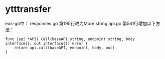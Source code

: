 # ytttransfer
eos-go中：
responses.go 第195行改为More string
api.go 第561行增加以下方法：
```
func (api *API) Call(baseAPI string, endpoint string, body interface{}, out interface{}) error {
	return api.call(baseAPI, endpoint, body, out)
}
```